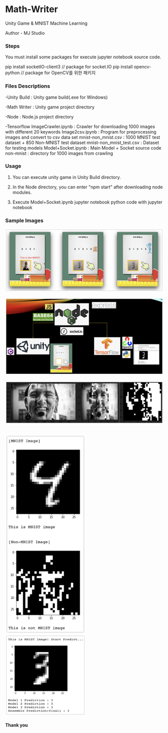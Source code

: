 # Math-Writer

Unity Game &amp; MNIST Machine Learning

Author - MJ Studio

### Steps

You must install some packages for execute jupyter notebook source code.

pip install socketIO-client3 // package for socket.IO
pip install opencv-python // package for OpenCV를 위한 패키지

### Files Descriptions

-Unity Build : Unity game build(.exe for Windows)

-Math Writer : Unity game project directory

-Node : Node.js project directory

-Tensorflow
	ImageCrawler.ipynb : Crawler for downloading 1000 images with different 20 keywords
	Image2csv.ipynb : Program for preprocessing images and convert to csv data set
	mnist-non_mnist.csv : 1000 MNIST test dataset + 850 Non-MNIST test dataset
	mnist-non_mnist_test.csv : Dataset for testing models
	Model+Socket.ipynb : Main Model + Socket source code
	non-mnist : directory for 1000 images from crawling
	
### Usage

1. You can execute unity game in Unity Build directory.

2. In the Node directory, you can enter "npm start" after downloading node modules.

3. Execute Model+Socket.ipynb jupyter notebook python code with jupyter notebook

### Sample Images
![](Sample_Images/5.png)<br/><br/>
![](Sample_Images/1.png)<br/><br/>
![](Sample_Images/2.png)<br/><br/>

<img src="Sample_Images/3.png" width="256">

<img src="Sample_Images/4.png" width="256" height="256">


#### Thank you
